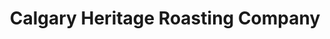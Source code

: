 ---
title: "Calgary Heritage Roasting Company"
url: /calgary/calgary-heritage-roasting-company/
shop: coffee
---